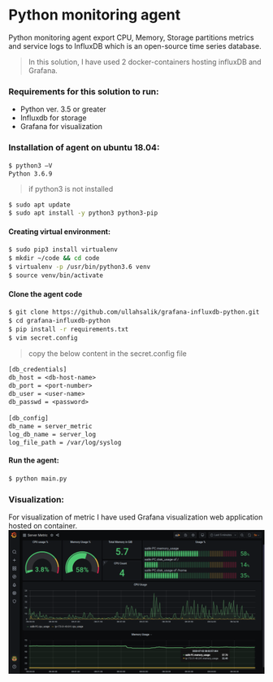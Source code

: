 # Python monitoring agent 

Python monitoring agent export CPU, Memory, Storage partitions metrics and service logs to InfluxDB which is an open-source time series database.
> In this solution, I have used 2 docker-containers hosting influxDB and Grafana.

### Requirements for this solution to run:
  - Python ver. 3.5 or greater
  - Influxdb for storage
  - Grafana for visualization

### Installation of agent on ubuntu 18.04:
```
$ python3 –V
Python 3.6.9
```
>if python3 is not installed
```sh
$ sudo apt update
$ sudo apt install -y python3 python3-pip
```

#### Creating virtual environment:
```sh
$ sudo pip3 install virtualenv
$ mkdir ~/code && cd code
$ virtualenv -p /usr/bin/python3.6 venv
$ source venv/bin/activate
```
#### Clone the agent code
```sh
$ git clone https://github.com/ullahsalik/grafana-influxdb-python.git
$ cd grafana-influxdb-python
$ pip install -r requirements.txt
$ vim secret.config 
```

> copy the below content in the secret.config file
```
[db_credentials]
db_host = <db-host-name>
db_port = <port-number>
db_user = <user-name>
db_passwd = <password>

[db_config]
db_name = server_metric
log_db_name = server_log
log_file_path = /var/log/syslog
```

#### Run the agent:
```sh
$ python main.py
```

### Visualization:
For visualization of metric I have used Grafana visualization web application hosted on container.
![Screen Short](img/grafana-s1.png)
